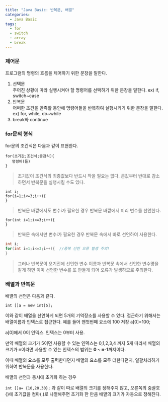 ```yaml
---
title: "Java Basic: 반복문, 배열"
categories:
  - Java Basic
tags:
  - for
  - switch
  - array
  - break
---
```


### 제어문
프로그램의 명령의 흐름을 제어하기 위한 문장을 말한다.

1. 선택문  
    주어진 상황에 따라 실행시켜야 할 명령어를 선택하기 위한 문장을 말한다.
    ex) if, switch~case
2. 반복문  
    어떠한 조건을 만족할 동안에 명령어들을 반복하여 실행시키기 위한 문장을 말한다.
    ex) for, while, do~while
3. break와 continue

### for문의 형식

for문의 조건식은 다음과 같이 표현한다.
```
for(초기값;조건식;증감식){
   명령어(들)
}
```
> 초기값이 조건식의 최종값보다 반드시 작을 필요는 없다.
큰값부터 반대로 감소하면서 반복문을 실행시킬 수도 있다.
```
int i;					
for(i=1;i<=3;i++){
}
```
> 반복문 바깥에서도 변수i가 필요한 경우
반복문 바깥에서 미리 변수를 선언한다.

```
for(int i=1;i<=3;i++){
}
```
> 반복문 속에서만 변수i가 필요한 경우
반복문 속에서 바로 선언하여 사용한다.

```java
int i;
for(int i=1;i<=3;i++){	//중복 선언 오류 발생 주의!
}
```
> 그러나 반복문이 오기전에 선언한 변수 이름과
반복문 속에서 선언한 변수명을 같게 하면 
이미 선언한 변수를 또 만들게 되어 오류가 발생하므로 주의한다.

### 배열과 반복문

배열의 선언은 다음과 같다.
```
int []a = new int[5];
```
이와 같이 배열을 선언하게 되면 5개의 기억장소를 사용할 수 있다.
접근하기 위해서는 배열이름과 인덱스로 접근한다.
예를 들어 맨첫번째 요소에 100 저장
a[0]=100;

a[0]에서 0이 인덱스.
인덱스는 0부터 사용.

만약 배열의 크기가 5이면 사용할 수 있는 인덱스는
0,1,2,3,4 까지 5개
따라서 배열의 크기가 n이라면 사용할 수 있는 인덱스의 범위는
**0 ~ n-1**까지이다.

이때 배열의 요소를 모두 출력한다던지
배열의 요소를 모두 더한다던지, 일괄처리하기 위하여
반복문을 사용한다.

배열의 선언과 동시에 초기화 하는 경우

`int []a= {10,20,30};`
과 같이 따로 배열의 크기를 정해주지 않고,
오른쪽의 중괄호 {}에 초기값을 컴마(,)로 나열해주면
초기화 한 만큼 배열의 크기가 자동으로 정해진다.
